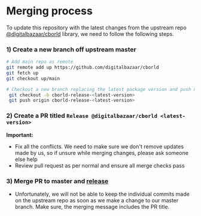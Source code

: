 # Merging process

To update this repository with the latest changes from the upstream repo [@digitalbazaar/cborld](https://github.com/digitalbazaar/cborld) library, we need to follow the following steps.

### 1) Create a new branch off upstream master

```bash
# Add main repo as remote
git remote add up https://github.com/digitalbazaar/cborld
git fetch up
git checkout up/main

# Checkout a new branch replacing the latest package version and push new branch
 git checkout -b cborld-release-<latest-version>
 git push origin cborld-release-<latest-version>
```

### 2) Create a PR titled `Release @digitalbazaar/cborld <latest-version>`

**Important:**

- Fix all the conflicts. We need to make sure we don't remove updates made by us, so if unsure while merging changes, please ask someone else help
- Review pull request as per normal and ensure all merge checks pass

### 3) Merge PR to master and [release](./release.md)

- Unfortunately, we will not be able to keep the individual commits made on the upstream repo as soon as we make a change to our master branch. Make sure, the merging message includes the PR title.
